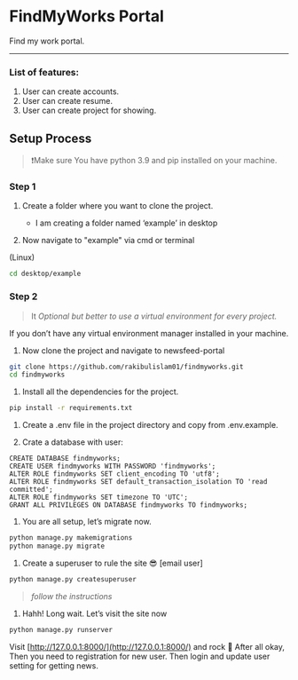 # FindMyWorks Portal
Find my work portal.
___
### List of features:
1. User can create accounts.
2. User can create resume.
3. User can create project for showing.

## Setup Process
> ❗Make sure You have python 3.9 and pip installed on your machine.

### Step 1

1. Create a folder where you want to clone the project.
   - I am creating a folder named ‘example’ in desktop

2. Now navigate to "example" via cmd or terminal

(Linux)

```bash
cd desktop/example
```

### Step 2

> It️ *Optional but better to use a virtual environment for every project.*

If you don’t have any virtual environment manager installed in your machine.


1. Now clone the project and navigate to newsfeed-portal

```bash
git clone https://github.com/rakibulislam01/findmyworks.git
cd findmyworks
```

1. Install all the dependencies for the project.


```bash
pip install -r requirements.txt
```

1. Create a .env file in the project directory and copy from .env.example.

2. Crate a database with user:

```
CREATE DATABASE findmyworks;
CREATE USER findmyworks WITH PASSWORD 'findmyworks';
ALTER ROLE findmyworks SET client_encoding TO 'utf8';
ALTER ROLE findmyworks SET default_transaction_isolation TO 'read committed';
ALTER ROLE findmyworks SET timezone TO 'UTC';
GRANT ALL PRIVILEGES ON DATABASE findmyworks TO findmyworks;
```

1. You are all setup, let’s migrate now.

```bash
python manage.py makemigrations
python manage.py migrate
```

1. Create a superuser to rule the site 😎 [email user]

```bash
python manage.py createsuperuser

```

> *follow the instructions*

1. Hahh! Long wait. Let’s visit the site now

```bash
python manage.py runserver
```

Visit [http://127.0.0.1:8000/](http://127.0.0.1:8000/) and rock 🤘
After all okay, Then you need to registration for new user. Then login and update
user setting for getting news.

